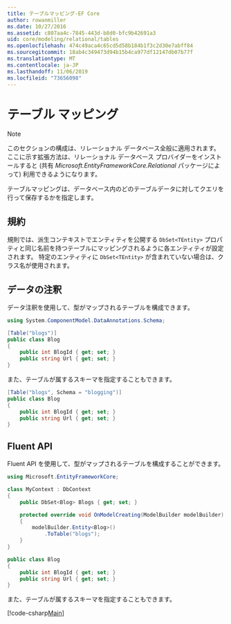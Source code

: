 ```yaml
---
title: テーブルマッピング-EF Core
author: rowanmiller
ms.date: 10/27/2016
ms.assetid: c807aa4c-7845-443d-b8d0-bfc9b42691a3
uid: core/modeling/relational/tables
ms.openlocfilehash: 474c49aca4c65cd5d58b184b1f3c2d30e7abff84
ms.sourcegitcommit: 18ab4c349473d94b15b4ca977df12147db07b77f
ms.translationtype: MT
ms.contentlocale: ja-JP
ms.lasthandoff: 11/06/2019
ms.locfileid: "73656098"
---
```

# <a name="table-mapping"></a>テーブル マッピング

> [!NOTE]  
> このセクションの構成は、リレーショナル データベース全般に適用されます。 ここに示す拡張方法は、リレーショナル データベース プロバイダーをインストールすると (共有 *Microsoft.EntityFrameworkCore.Relational* パッケージによって) 利用できるようになります。

テーブルマッピングは、データベース内のどのテーブルデータに対してクエリを行って保存するかを指定します。

## <a name="conventions"></a>規約

規則では、派生コンテキストでエンティティを公開する `DbSet<TEntity>` プロパティと同じ名前を持つテーブルにマッピングされるように各エンティティが設定されます。 特定のエンティティに `DbSet<TEntity>` が含まれていない場合は、クラス名が使用されます。

## <a name="data-annotations"></a>データの注釈

データ注釈を使用して、型がマップされるテーブルを構成できます。

``` csharp
using System.ComponentModel.DataAnnotations.Schema;

[Table("blogs")]
public class Blog
{
    public int BlogId { get; set; }
    public string Url { get; set; }
}
```

また、テーブルが属するスキーマを指定することもできます。

``` csharp
[Table("blogs", Schema = "blogging")]
public class Blog
{
    public int BlogId { get; set; }
    public string Url { get; set; }
}
```

## <a name="fluent-api"></a>Fluent API

Fluent API を使用して、型がマップされるテーブルを構成することができます。

``` csharp
using Microsoft.EntityFrameworkCore;

class MyContext : DbContext
{
    public DbSet<Blog> Blogs { get; set; }

    protected override void OnModelCreating(ModelBuilder modelBuilder)
    {
        modelBuilder.Entity<Blog>()
            .ToTable("blogs");
    }
}

public class Blog
{
    public int BlogId { get; set; }
    public string Url { get; set; }
}
```

また、テーブルが属するスキーマを指定することもできます。

[!code-csharp[Main](../../../../samples/core/Modeling/FluentAPI/Relational/TableAndSchema.cs?name=Table&highlight=2)]
